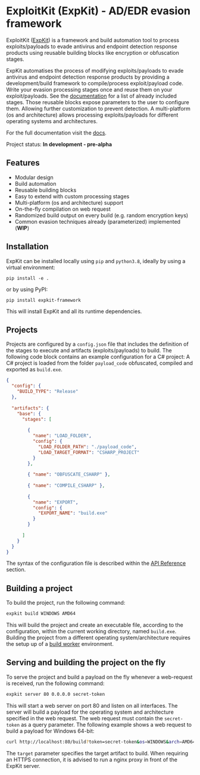 # ExploitKit (ExpKit) - AD/EDR evasion framework

ExploitKit ([ExpKit](https://gitlab.com/0xCCF4/expkit))
is a framework and build automation tool
to process exploits/payloads to evade antivirus and
endpoint detection response products using reusable
building blocks like encryption or obfuscation stages.

ExpKit automatises the process of modifying exploits/payloads
to evade antivirus and endpoint detection response products by
providing a development/build framework to compile/process
exploit/payload code. Write your evasion processing
stages once and reuse them on your exploit/payloads.
See the [documentation](https://0xccf4.gitlab.io/expkit/api/groups/)
for a list of already included
stages. Those reusable blocks expose parameters
to the user to configure them. Allowing further
customization to prevent detection. A multi-platform (os and architecture)
allows processing exploits/payloads for different
operating systems and architectures.

For the full documentation visit the [docs](https://0xccf4.gitlab.io/expkit/).

Project status: __In development - pre-alpha__

## Features

* Modular design
* Build automation
* Reusable building blocks
* Easy to extend with custom processing stages
* Multi-platform (os and architecture) support
* On-the-fly compilation on web request
* Randomized build output on every build (e.g. random encryption keys)
* Common evasion techniques already (parameterized) implemented (__WIP__)

## Installation

ExpKit can be installed locally using `pip` and `python3.8`,
ideally by using a virtual environment:

```
pip install -e .
```

or by using PyPI:

```
pip install expkit-framework
```

This will install ExpKit and all its runtime dependencies.

## Projects

Projects are configured by a `config.json` file that
includes the definition of the stages to execute and
artifacts (exploits/payloads) to build. The following
code block contains an example configuration for a C#
project: A C# project is loaded from the folder `payload_code`
obfuscated, compiled and exported as `build.exe`.

```json
{
  "config": {
    "BUILD_TYPE": "Release"
  },
  
  "artifacts": {
    "base": {
      "stages": [
        
        {
          "name": "LOAD_FOLDER",
          "config": {
            "LOAD_FOLDER_PATH": "./payload_code",
            "LOAD_TARGET_FORMAT": "CSHARP_PROJECT"
          }
        },
        
        { "name": "OBFUSCATE_CSHARP" },
        
        { "name": "COMPILE_CSHARP" },
        
        {
          "name": "EXPORT",
          "config": {
            "EXPORT_NAME": "build.exe"
          }
        }
        
      ]
    }
  }
}
```

The syntax of the configuration file is described within the
[API Reference](https://0xccf4.gitlab.io/expkit/api/configuration/) section.

## Building a project

To build the project, run the following command:

```bash
expkit build WINDOWS AMD64
```

This will build the project and create an executable file,
according to the configuration, within the current working directory,
named `build.exe`.
Building the project from a different operating system/architecture
requires the setup up of a [build worker](../user-guide/build-worker) environment.

## Serving and building the project on the fly

To serve the project and build a payload on the fly whenever a
web-request is received, run the following command:

```bash
expkit server 80 0.0.0.0 secret-token
```

This will start a web server on port 80 and listen on all interfaces.
The server will build a payload for the operating system and architecture
specified in the web request. The web request must contain the
`secret-token` as a query parameter. The following example shows
a web request to build a payload for Windows 64-bit:

```bash
curl http://localhost:80/build?token=secret-token&os=WINDOWS&arch=AMD64&target=base
```

The `target` parameter specifies the target artifact to build.
When requiring an HTTPS connection, it is advised to run a nginx
proxy in front of the ExpKit server.
